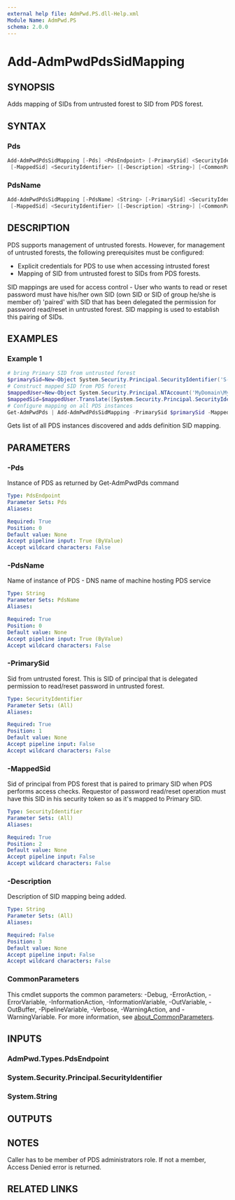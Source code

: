 ```yaml
---
external help file: AdmPwd.PS.dll-Help.xml
Module Name: AdmPwd.PS
schema: 2.0.0
---
```


# Add-AdmPwdPdsSidMapping

## SYNOPSIS
Adds mapping of SIDs from untrusted forest to SID from PDS forest.

## SYNTAX

### Pds
```powershell
Add-AdmPwdPdsSidMapping [-Pds] <PdsEndpoint> [-PrimarySid] <SecurityIdentifier>
 [-MappedSid] <SecurityIdentifier> [[-Description] <String>] [<CommonParameters>]
```

### PdsName
```powershell
Add-AdmPwdPdsSidMapping [-PdsName] <String> [-PrimarySid] <SecurityIdentifier>
 [-MappedSid] <SecurityIdentifier> [[-Description] <String>] [<CommonParameters>]
```

## DESCRIPTION
PDS supports management of untrusted forests.
However, for management of untrusted forests, the following prerequisites must be configured:

- Explicit credentials for PDS to use when accessing intrusted forest
- Mapping of SID from untrusted forest to SIDs from PDS forests.

SID mappings are used for access control - User who wants to read or reset password must have his/her own SID (own SID or SID of group he/she is member of) 'paired' with SID that has been delegated the permission for password read/reset in untrusted forest.
SID mapping is used to establish this pairing of SIDs.

## EXAMPLES

### Example 1
```powershell
# bring Primary SID from untrusted forest
$primarySid=New-Object System.Security.Principal.SecurityIdentifier('S-1-5-21-418581132-3576222476-795453013-1653')
# Construct mapped SID from PDS forest
$mappedUser=New-Object System.Security.Principal.NTAccount('MyDomain\MyUser')
$mappedSid=$mappedUser.Translate([System.Security.Principal.SecurityIdentifier])
# Configure mapping on all PDS instances
Get-AdmPwdPds | Add-AdmPwdPdsSidMapping -PrimarySid $primarySid -MappedSid $mappedSid -Description 'Mapped SID from untrusted managed forest'
```

Gets list of all PDS instances discovered and adds definition SID mapping.

## PARAMETERS

### -Pds
Instance of PDS as returned by Get-AdmPwdPds command

```yaml
Type: PdsEndpoint
Parameter Sets: Pds
Aliases:

Required: True
Position: 0
Default value: None
Accept pipeline input: True (ByValue)
Accept wildcard characters: False
```

### -PdsName
Name of instance of PDS  - DNS name of machine hosting PDS service

```yaml
Type: String
Parameter Sets: PdsName
Aliases:

Required: True
Position: 0
Default value: None
Accept pipeline input: True (ByValue)
Accept wildcard characters: False
```

### -PrimarySid
Sid from untrusted forest.
This is SID of principal that is delegated permission to read/reset password in untrusted forest.

```yaml
Type: SecurityIdentifier
Parameter Sets: (All)
Aliases:

Required: True
Position: 1
Default value: None
Accept pipeline input: False
Accept wildcard characters: False
```

### -MappedSid
Sid of principal from PDS forest that is paired to primary SID when PDS performs access checks.
Requestor of password read/reset operation must have this SID in his security token so as it's mapped to Primary SID.

```yaml
Type: SecurityIdentifier
Parameter Sets: (All)
Aliases:

Required: True
Position: 2
Default value: None
Accept pipeline input: False
Accept wildcard characters: False
```

### -Description
Description of SID mapping being added.

```yaml
Type: String
Parameter Sets: (All)
Aliases:

Required: False
Position: 3
Default value: None
Accept pipeline input: False
Accept wildcard characters: False
```

### CommonParameters
This cmdlet supports the common parameters: -Debug, -ErrorAction, -ErrorVariable, -InformationAction, -InformationVariable, -OutVariable, -OutBuffer, -PipelineVariable, -Verbose, -WarningAction, and -WarningVariable. For more information, see [about_CommonParameters](http://go.microsoft.com/fwlink/?LinkID=113216).

## INPUTS

### AdmPwd.Types.PdsEndpoint
### System.Security.Principal.SecurityIdentifier
### System.String
## OUTPUTS

## NOTES
Caller has to be member of PDS administrators role. If not a member, Access Denied error is returned.

## RELATED LINKS
